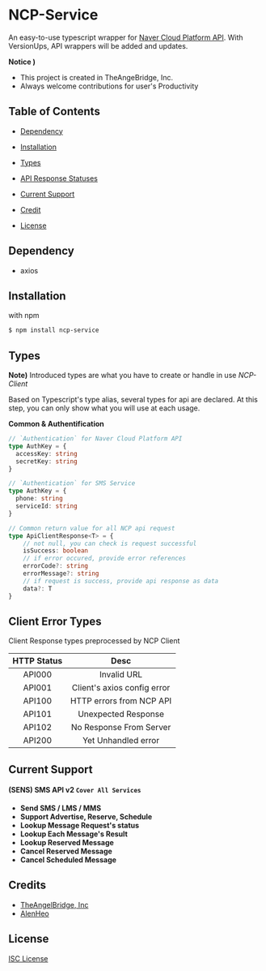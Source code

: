 # NCP-Service

An easy-to-use typescript wrapper for [Naver Cloud Platform API](https://api.ncloud-docs.com/docs/en/common-ncpapi). With VersionUps, API wrappers will be added and updates.

**Notice )** 
- This project is created in TheAngeBridge, Inc.
- Always welcome contributions for user's Productivity

## Table of Contents

- [Dependency](#dependency)
- [Installation](#installation)
- [Types](#types)
- [API Response Statuses](#api-response-statuses)
- [Current Support](#current-support)

- [Credit](#credit)
- [License](#license)



## Dependency

- axios



## Installation

with npm

~~~bash
$ npm install ncp-service
~~~



## Types 

**Note)** Introduced types are what you have to create or handle in use *NCP-Client*

Based on Typescript's type alias, several types for api are declared. At this step, you can only show what you will use at each usage.

**Common & Authentification**

~~~typescript
// `Authentication` for Naver Cloud Platform API
type AuthKey = {
  accessKey: string
  secretKey: string
}

// `Authentication` for SMS Service
type AuthKey = {
  phone: string
  serviceId: string
}

// Common return value for all NCP api request
type ApiClientResponse<T> = {
    // not null, you can check is request successful
    isSuccess: boolean
    // if error occured, provide error references
    errorCode?: string
    errorMessage?: string
    // if request is success, provide api response as data
    data?: T
}
~~~



## Client Error Types

Client Response types preprocessed by NCP Client

|   HTTP Status   |            Desc             |
| :-------------: | :-------------------------: |
|      API000     |         Invalid URL         |
|      API001     | Client's axios config error |
|      API100     |   HTTP errors from NCP API  |
|      API101     |      Unexpected Response    |
|      API102     |   No Response From Server   |
|      API200     |      Yet Unhandled error    |



## Current Support

#### (SENS) SMS API v2 `Cover All Services`

- **Send SMS / LMS / MMS**
- **Support Advertise, Reserve, Schedule**
- **Lookup Message Request's status**
- **Lookup Each Message's Result**
- **Lookup Reserved Message**
- **Cancel Reserved Message**
- **Cancel Scheduled Message**

## Credits

- [TheAngelBridge, Inc](https://github.com/TheAngelbridge)
- [AlenHeo](https://github.com/AlenHeo)



## License

[ISC License](https://github.com/TheAngelBridge/NCP_Client/blob/master/LICENSE)
